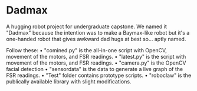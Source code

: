 # Dadmax
A hugging robot project for undergraduate capstone. We named it "Dadmax" because the intention was to make a Baymax-like robot but it's a one-handed robot that gives awkward dad hugs at best so... aptly named.

Follow these:
• "comined.py" is the all-in-one script with OpenCV, movement of the motors, and FSR readings.
• "latest.py" is the script with movement of the motors, and FSR readings.
• "camera.py" is the OpenCV facial detection
• "sensordata" is the data to generate a live graph of the FSR readings.
• "Test" folder contains prototype scripts.
• "roboclaw" is the publically available library with slight modifications.

